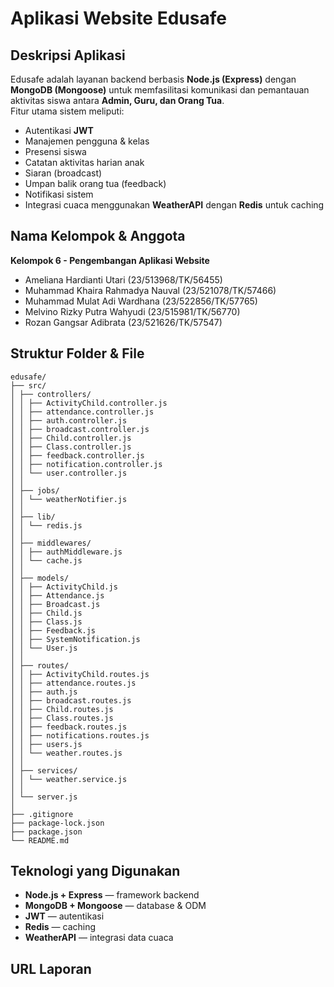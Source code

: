 # Aplikasi Website Edusafe

## Deskripsi Aplikasi
Edusafe adalah layanan backend berbasis **Node.js (Express)** dengan **MongoDB (Mongoose)** untuk memfasilitasi komunikasi dan pemantauan aktivitas siswa antara **Admin, Guru, dan Orang Tua**.  
Fitur utama sistem meliputi:
- Autentikasi **JWT**
- Manajemen pengguna & kelas
- Presensi siswa
- Catatan aktivitas harian anak
- Siaran (broadcast)
- Umpan balik orang tua (feedback)
- Notifikasi sistem
- Integrasi cuaca menggunakan **WeatherAPI** dengan **Redis** untuk caching

## Nama Kelompok & Anggota
**Kelompok 6 - Pengembangan Aplikasi Website**
- Ameliana Hardianti Utari (23/513968/TK/56455)
- Muhammad Khaira Rahmadya Nauval (23/521078/TK/57466)
- Muhammad Mulat Adi Wardhana (23/522856/TK/57765)
- Melvino Rizky Putra Wahyudi (23/515981/TK/56770)
- Rozan Gangsar Adibrata (23/521626/TK/57547)

## Struktur Folder & File
```
edusafe/
├── src/
│ ├── controllers/
│ │ ├── ActivityChild.controller.js
│ │ ├── attendance.controller.js
│ │ ├── auth.controller.js
│ │ ├── broadcast.controller.js
│ │ ├── Child.controller.js
│ │ ├── Class.controller.js
│ │ ├── feedback.controller.js
│ │ ├── notification.controller.js
│ │ └── user.controller.js
│ │
│ ├── jobs/
│ │ └── weatherNotifier.js
│ │
│ ├── lib/
│ │ └── redis.js
│ │
│ ├── middlewares/
│ │ ├── authMiddleware.js
│ │ └── cache.js
│ │
│ ├── models/
│ │ ├── ActivityChild.js
│ │ ├── Attendance.js
│ │ ├── Broadcast.js
│ │ ├── Child.js
│ │ ├── Class.js
│ │ ├── Feedback.js
│ │ ├── SystemNotification.js
│ │ └── User.js
│ │
│ ├── routes/
│ │ ├── ActivityChild.routes.js
│ │ ├── attendance.routes.js
│ │ ├── auth.js
│ │ ├── broadcast.routes.js
│ │ ├── Child.routes.js
│ │ ├── Class.routes.js
│ │ ├── feedback.routes.js
│ │ ├── notifications.routes.js
│ │ ├── users.js
│ │ └── weather.routes.js
│ │
│ ├── services/
│ │ └── weather.service.js
│ │
│ └── server.js
│
├── .gitignore
├── package-lock.json
├── package.json
└── README.md
```

## Teknologi yang Digunakan  
- **Node.js + Express** — framework backend  
- **MongoDB + Mongoose** — database & ODM  
- **JWT** — autentikasi  
- **Redis** — caching  
- **WeatherAPI** — integrasi data cuaca 

## URL Laporan

